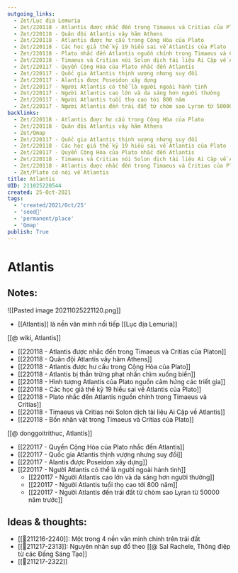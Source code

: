 ```yaml
---
outgoing_links:
  - Zet/Lục địa Lemuria
  - Zet/220118 - Atlantis được nhắc đến trong Timaeus và Critias của Platon
  - Zet/220118 - Quân đội Atlantis vây hãm Athens
  - Zet/220118 - Atlantis được hư cấu trong Cộng Hòa của Plato
  - Zet/220118 - Các học giả thế kỷ 19 hiểu sai về Atlantis của Plato
  - Zet/220118 - Plato nhắc đến Atlantis nguồn chính trong Timaeus và Critias
  - Zet/220118 - Timaeus và Critias nói Solon dịch tài liệu Ai Cập về Atlantis
  - Zet/220117 - Quyển Cộng Hòa của Plato nhắc đến Atlantis
  - Zet/220117 - Quốc gia Atlantis thịnh vượng nhưng suy đồi
  - Zet/220117 - Alantis được Poseidon xây dựng
  - Zet/220117 - Người Atlantis có thể là người ngoài hành tinh
  - Zet/220117 - Người Atlantis cao lớn và da sáng hơn người thường
  - Zet/220117 - Người Atlantis tuổi thọ cao tới 800 năm
  - Zet/220117 - Người Atlantis đến trái đất từ chòm sao Lyran từ 50000 năm trước
backlinks:
  - Zet/220118 - Atlantis được hư cấu trong Cộng Hòa của Plato
  - Zet/220118 - Quân đội Atlantis vây hãm Athens
  - Zet/Qmap
  - Zet/220117 - Quốc gia Atlantis thịnh vượng nhưng suy đồi
  - Zet/220118 - Các học giả thế kỷ 19 hiểu sai về Atlantis của Plato
  - Zet/220117 - Quyển Cộng Hòa của Plato nhắc đến Atlantis
  - Zet/220118 - Timaeus và Critias nói Solon dịch tài liệu Ai Cập về Atlantis
  - Zet/220118 - Atlantis được nhắc đến trong Timaeus và Critias của Platon
  - Zet/Plato có nói về Atlantis
title: Atlantis
UID: 211025220544
created: 25-Oct-2021
tags:
  - 'created/2021/Oct/25'
  - 'seed🥜'
  - 'permanent/place'
  - 'Qmap'
publish: True
---
```

# Atlantis

## Notes:
![[Pasted image 20211025221120.png]]

- [[Atlantis]] là nền văn minh nối tiếp [[Lục địa Lemuria]]

[[@ wiki, Atlantis]]

- [[220118 - Atlantis được nhắc đến trong Timaeus và Critias của Platon]]
- [[220118 - Quân đội Atlantis vây hãm Athens]]
- [[220118 - Atlantis được hư cấu trong Cộng Hòa của Plato]]
- [[220118 - Atlantis bị thần trừng phạt nhấn chìm xuống biển]]
- [[220118 - Hình tượng Atlantis của Plato nguồn cảm hứng các triết gia]]
- [[220118 - Các học giả thế kỷ 19 hiểu sai về Atlantis của Plato]]
- [[220118 - Plato nhắc đến Atlantis nguồn chính trong Timaeus và Critias]]
- [[220118 - Timaeus và Critias nói Solon dịch tài liệu Ai Cập về Atlantis]]
- [[220118 - Bốn nhân vật trong Timaeus và Critias của Plato]]

[[@ donggoitrithuc, Atlantis]]

- [[220117 - Quyển Cộng Hòa của Plato nhắc đến Atlantis]]
- [[220117 - Quốc gia Atlantis thịnh vượng nhưng suy đồi]]
- [[220117 - Alantis được Poseidon xây dựng]]
- [[220117 - Người Atlantis có thể là người ngoài hành tinh]]
	- [[220117 - Người Atlantis cao lớn và da sáng hơn người thường]]
	- [[220117 - Người Atlantis tuổi thọ cao tới 800 năm]]
	- [[220117 - Người Atlantis đến trái đất từ chòm sao Lyran từ 50000 năm trước]]

## Ideas & thoughts:
- [[💬211216-2240]]: Một trong 4 nền văn minh chính trên trái đất
- [[💬211217-2313]]: Nguyên nhân sụp đổ theo [[@ Sal Rachele, Thông điệp từ các Đấng Sáng Tạo]]
- [[💬211217-2322]]

